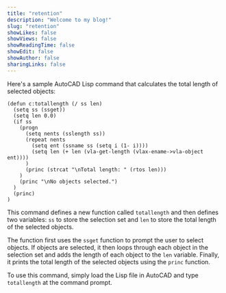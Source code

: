 ```yaml
---
title: "retention"
description: "Welcome to my blog!"
slug: "retention"
showLikes: false
showViews: false
showReadingTime: false
showEdit: false
showAuthor: false
sharingLinks: false
---
```



Here's a sample AutoCAD Lisp command that calculates the total length of selected objects:

```
(defun c:totallength (/ ss len)
  (setq ss (ssget))
  (setq len 0.0)
  (if ss
    (progn
      (setq nents (sslength ss))
      (repeat nents
        (setq ent (ssname ss (setq i (1- i))))
        (setq len (+ len (vla-get-length (vlax-ename->vla-object ent))))
      )
      (princ (strcat "\nTotal length: " (rtos len)))
    )
    (princ "\nNo objects selected.")
  )
  (princ)
)
```

This command defines a new function called `totallength` and then defines two variables: `ss` to store the selection set and `len` to store the total length of the selected objects.

The function first uses the `ssget` function to prompt the user to select objects. If objects are selected, it then loops through each object in the selection set and adds the length of each object to the `len` variable. Finally, it prints the total length of the selected objects using the `princ` function.

To use this command, simply load the Lisp file in AutoCAD and type `totallength` at the command prompt.
